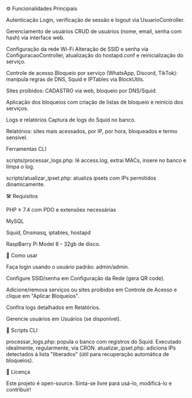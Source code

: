 ⚙️ Funcionalidades Principais

Autenticação
Login, verificação de sessão e logout via UsuarioController.

Gerenciamento de usuários
CRUD de usuários (nome, email, senha com hash) via interface web.

Configuração da rede Wi-Fi
Alteração de SSID e senha via ConfiguracaoController, atualização do hostapd.conf e reinicialização do serviço.

Controle de acesso
Bloqueio por serviço (WhatsApp, Discord, TikTok): manipula regras de DNS, Squid e IPTables via BlockUtils.

Sites proibidos: CADASTRO via web, bloqueio por DNS/Squid.

Aplicação dos bloqueios com criação de listas de bloqueio e reinício dos serviços.

Logs e relatórios
Captura de logs do Squid no banco.

Relatórios: sites mais acessados, por IP, por hora, bloqueados e termo sensível.

Ferramentas CLI

scripts/processar_logs.php: lê access.log, extrai MACs, insere no banco e limpa o log.

scripts/atualizar_ipset.php: atualiza ipsets com IPs permitidos dinamicamente.

🛠️ Requisitos

PHP ≥ 7.4 com PDO e extensões necessárias

MySQL

Squid, Dnsmasq, iptables, hostapd

RaspBarry Pi Model 8 - 32gb de disco.

🧩 Como usar

Faça login usando o usuário padrão: admin/admin.

Configure SSID/senha em Configuração da Rede (gera QR code).

Adicione/remova serviços ou sites proibidos em Controle de Acesso e clique em "Aplicar Bloqueios".

Confira logs detalhados em Relatórios.

Gerencie usuários em Usuários (se disponível).

🔧 Scripts CLI

processar_logs.php: popula o banco com registros do Squid. Executado idealmente, regularmente, via CRON.
atualizar_ipset.php: adiciona IPs detectados à lista "liberados" (útil para recuperação automática de bloqueios).

📄 Licença

Este projeto é open-source. Sinta-se livre para usá-lo, modificá-lo e contribuir!
